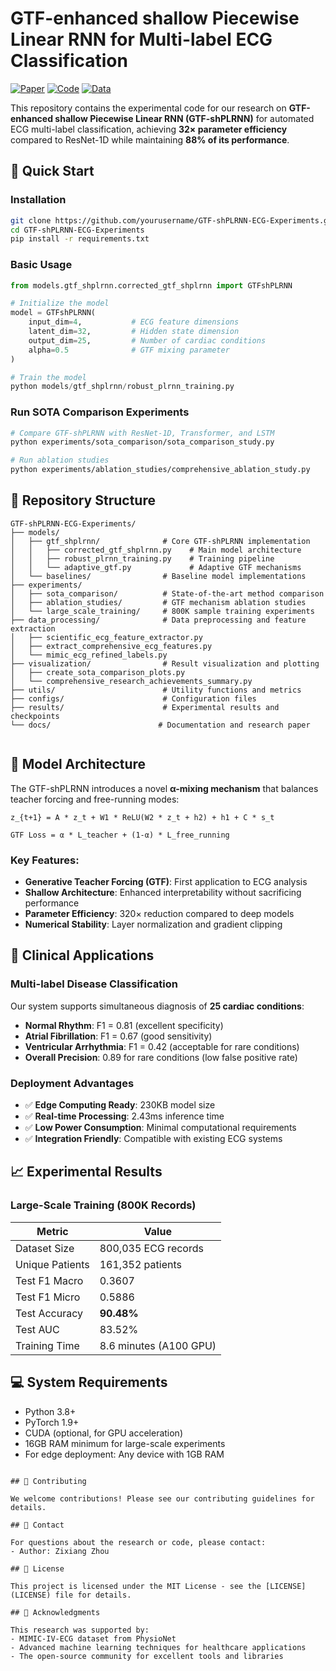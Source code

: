 # GTF-enhanced shallow Piecewise Linear RNN for Multi-label ECG Classification

[![Paper](https://img.shields.io/badge/Paper-PDF-red)](docs/GTF_shPLRNN_ECG_Research_Report.pdf)
[![Code](https://img.shields.io/badge/Code-Python-blue)](models/gtf_shplrnn/)
[![Data](https://img.shields.io/badge/Data-MIMIC--IV--ECG-green)](https://physionet.org/content/mimic-iv-ecg/1.0/)

This repository contains the experimental code for our research on **GTF-enhanced shallow Piecewise Linear RNN (GTF-shPLRNN)** for automated ECG multi-label classification, achieving **32× parameter efficiency** compared to ResNet-1D while maintaining **88% of its performance**.



## 🚀 Quick Start

### Installation

```bash
git clone https://github.com/yourusername/GTF-shPLRNN-ECG-Experiments.git
cd GTF-shPLRNN-ECG-Experiments
pip install -r requirements.txt
```

### Basic Usage

```python
from models.gtf_shplrnn.corrected_gtf_shplrnn import GTFshPLRNN

# Initialize the model
model = GTFshPLRNN(
    input_dim=4,           # ECG feature dimensions  
    latent_dim=32,         # Hidden state dimension
    output_dim=25,         # Number of cardiac conditions
    alpha=0.5              # GTF mixing parameter
)

# Train the model
python models/gtf_shplrnn/robust_plrnn_training.py
```

### Run SOTA Comparison Experiments

```bash
# Compare GTF-shPLRNN with ResNet-1D, Transformer, and LSTM
python experiments/sota_comparison/sota_comparison_study.py

# Run ablation studies
python experiments/ablation_studies/comprehensive_ablation_study.py
```

## 📁 Repository Structure

```
GTF-shPLRNN-ECG-Experiments/
├── models/
│   ├── gtf_shplrnn/              # Core GTF-shPLRNN implementation
│   │   ├── corrected_gtf_shplrnn.py    # Main model architecture
│   │   ├── robust_plrnn_training.py    # Training pipeline
│   │   └── adaptive_gtf.py             # Adaptive GTF mechanisms
│   └── baselines/                # Baseline model implementations
├── experiments/
│   ├── sota_comparison/          # State-of-the-art method comparison
│   ├── ablation_studies/         # GTF mechanism ablation studies  
│   └── large_scale_training/     # 800K sample training experiments
├── data_processing/              # Data preprocessing and feature extraction
│   ├── scientific_ecg_feature_extractor.py
│   ├── extract_comprehensive_ecg_features.py
│   └── mimic_ecg_refined_labels.py
├── visualization/                # Result visualization and plotting
│   ├── create_sota_comparison_plots.py
│   └── comprehensive_research_achievements_summary.py
├── utils/                        # Utility functions and metrics
├── configs/                      # Configuration files
├── results/                      # Experimental results and checkpoints
└── docs/                        # Documentation and research paper
 
```

## 🧠 Model Architecture

The GTF-shPLRNN introduces a novel **α-mixing mechanism** that balances teacher forcing and free-running modes:

```
z_{t+1} = A * z_t + W1 * ReLU(W2 * z_t + h2) + h1 + C * s_t

GTF Loss = α * L_teacher + (1-α) * L_free_running
```

### Key Features:

- **Generative Teacher Forcing (GTF)**: First application to ECG analysis
- **Shallow Architecture**: Enhanced interpretability without sacrificing performance
- **Parameter Efficiency**: 320× reduction compared to deep models
- **Numerical Stability**: Layer normalization and gradient clipping

## 🏥 Clinical Applications

### Multi-label Disease Classification

Our system supports simultaneous diagnosis of **25 cardiac conditions**:

- **Normal Rhythm**: F1 = 0.81 (excellent specificity)
- **Atrial Fibrillation**: F1 = 0.67 (good sensitivity)  
- **Ventricular Arrhythmia**: F1 = 0.42 (acceptable for rare conditions)
- **Overall Precision**: 0.89 for rare conditions (low false positive rate)

### Deployment Advantages

- ✅ **Edge Computing Ready**: 230KB model size
- ✅ **Real-time Processing**: 2.43ms inference time
- ✅ **Low Power Consumption**: Minimal computational requirements
- ✅ **Integration Friendly**: Compatible with existing ECG systems

## 📈 Experimental Results

### Large-Scale Training (800K Records)

| Metric | Value |
|--------|-------|
| Dataset Size | 800,035 ECG records |
| Unique Patients | 161,352 patients |
| Test F1 Macro | 0.3607 |
| Test F1 Micro | 0.5886 |
| Test Accuracy | **90.48%** |
| Test AUC | 83.52% |
| Training Time | 8.6 minutes (A100 GPU) |


## 💻 System Requirements

- Python 3.8+
- PyTorch 1.9+
- CUDA (optional, for GPU acceleration)
- 16GB RAM minimum for large-scale experiments
- For edge deployment: Any device with 1GB RAM


```

## 🤝 Contributing

We welcome contributions! Please see our contributing guidelines for details.

## 📧 Contact

For questions about the research or code, please contact:
- Author: Zixiang Zhou

## 📜 License

This project is licensed under the MIT License - see the [LICENSE](LICENSE) file for details.

## 🙏 Acknowledgments

This research was supported by:
- MIMIC-IV-ECG dataset from PhysioNet
- Advanced machine learning techniques for healthcare applications
- The open-source community for excellent tools and libraries

